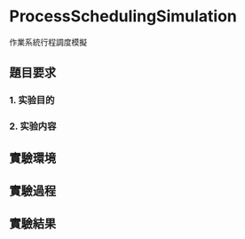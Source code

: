 # ProcessSchedulingSimulation
作業系統行程調度模擬

## 題目要求
### 1.	实验目的
 
### 2.	实验内容
 
## 實驗環境
 

## 實驗過程
 
## 實驗結果
![]()
